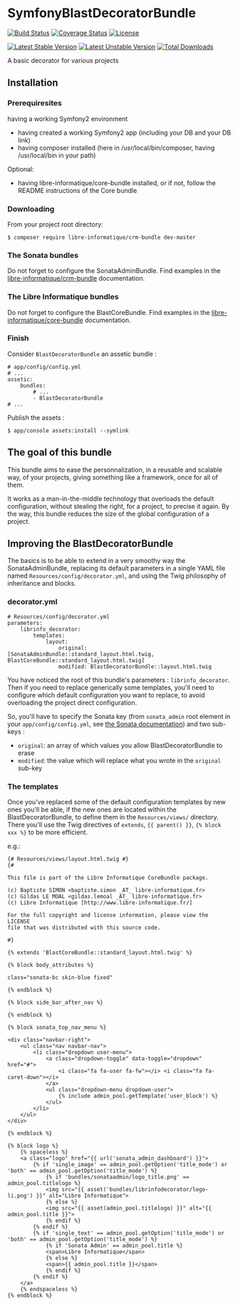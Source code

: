 # SymfonyBlastDecoratorBundle

[![Build Status](https://travis-ci.org/libre-informatique/DecoratorBundle.svg?branch=master)](https://travis-ci.org/libre-informatique/DecoratorBundle)
[![Coverage Status](https://coveralls.io/repos/github/libre-informatique/DecoratorBundle/badge.svg?branch=master)](https://coveralls.io/github/libre-informatique/DecoratorBundle?branch=master)
[![License](https://img.shields.io/github/license/libre-informatique/DecoratorBundle.svg?style=flat-square)](./LICENCE.md)

[![Latest Stable Version](https://poser.pugx.org/libre-informatique/decorator-bundle/v/stable)](https://packagist.org/packages/libre-informatique/decorator-bundle)
[![Latest Unstable Version](https://poser.pugx.org/libre-informatique/decorator-bundle/v/unstable)](https://packagist.org/packages/libre-informatique/decorator-bundle)
[![Total Downloads](https://poser.pugx.org/libre-informatique/decorator-bundle/downloads)](https://packagist.org/packages/libre-informatique/decorator-bundle)





A basic decorator for various projects

## Installation

### Prerequiresites

having a working Symfony2 environment

* having created a working Symfony2 app (including your DB and your DB link)
* having composer installed (here in /usr/local/bin/composer, having /usr/local/bin in your path)

Optional:

* having libre-informatique/core-bundle installed, or if not, follow the README instructions of the Core bundle

### Downloading

From your project root directory:

```$ composer require libre-informatique/crm-bundle dev-master```

### The Sonata bundles

Do not forget to configure the SonataAdminBundle. Find examples in the [libre-informatique/crm-bundle](https://github.com/libre-informatique/SymfonySilCRMBundle#the-sonata-bundles) documentation.

### The Libre Informatique bundles

Do not forget to configure the BlastCoreBundle. Find examples in the [libre-informatique/core-bundle](https://github.com/libre-informatique/SymfonySilCRMBundle#the-libre-informatique-bundles) documentation.

### Finish

Consider ```BlastDecoratorBundle``` an assetic bundle :

```
# app/config/config.yml
# ...
assetic:
    bundles:
        # ...
        - BlastDecoratorBundle
# ...
```

Publish the assets :

```$ app/console assets:install --symlink```

## The goal of this bundle

This bundle aims to ease the personnalization, in a reusable and scalable way, of your projects, giving something like a framework, once for all of them.

It works as a man-in-the-middle technology that overloads the default configuration, without stealing the right, for a project, to precise it again. By the way, this bundle reduces the size of the global configuration of a project.

## Improving the BlastDecoratorBundle

The basics is to be able to extend in a very smoothy way the SonataAdminBundle, replacing its default parameters in a single YAML file named ```Resources/config/decorator.yml```, and using the Twig philosophy of inheritance and blocks.

### decorator.yml

```
# Resources/config/decorator.yml
parameters:
    librinfo_decorator:
        templates:
            layout:
                original: [SonataAdminBundle::standard_layout.html.twig, BlastCoreBundle::standard_layout.html.twig]
                modified: BlastDecoratorBundle::layout.html.twig
```

You have noticed the root of this bundle's parameters : ```librinfo_decorator```.
Then if you need to replace generically some templates, you'll need to configure which default configuration you want to replace, to avoid overloading the project direct configuration.

So, you'll have to specify the Sonata key (from ```sonata_admin``` root element in your ```app/config/config.yml```, see [the Sonata documentation](https://sonata-project.org/bundles/admin/2-3/doc/reference/configuration.html)) and two sub-keys :

* ```original```: an array of which values you allow BlastDecoratorBundle to erase
* ```modified```: the value which will replace what you wrote in the ```original``` sub-key
 
### The templates

Once you've replaced some of the default configuration templates by new ones you'll be able, if the new ones are located within the BlastDecoratorBundle, to define them in the ```Resources/views/``` directory. There you'll use the Twig directives of ```extends```, ```{{ parent() }}```, ```{% block xxx %}``` to be more efficient.

e.g.:

```
{# Resources/views/layout.html.twig #}
{#

This file is part of the Libre Informatique CoreBundle package.

(c) Baptiste SIMON <baptiste.simon _AT_ libre-informatique.fr>
(c) Gildas LE MOAL <gildas.lemoal _AT_ libre-informatique.fr>
(c) Libre Informatique [http://www.libre-informatique.fr/]

For the full copyright and license information, please view the LICENSE
file that was distributed with this source code.

#}

{% extends 'BlastCoreBundle::standard_layout.html.twig' %}

{% block body_attributes %}

class="sonata-bc skin-blue fixed"

{% endblock %}

{% block side_bar_after_nav %}

{% endblock %}

{% block sonata_top_nav_menu %}

<div class="navbar-right">
    <ul class="nav navbar-nav">
        <li class="dropdown user-menu">
            <a class="dropdown-toggle" data-toggle="dropdown" href="#">
                <i class="fa fa-user fa-fw"></i> <i class="fa fa-caret-down"></i>
            </a>
            <ul class="dropdown-menu dropdown-user">
                {% include admin_pool.getTemplate('user_block') %}
            </ul>
        </li>
    </ul>
</div>

{% endblock %}

{% block logo %}
    {% spaceless %}
    <a class="logo" href="{{ url('sonata_admin_dashboard') }}">
        {% if 'single_image' == admin_pool.getOption('title_mode') or 'both' == admin_pool.getOption('title_mode') %}
            {% if 'bundles/sonataadmin/logo_title.png' == admin_pool.titlelogo %}
            <img src="{{ asset('bundles/librinfodecorator/logo-li.png') }}" alt="Libre Informatique">
            {% else %}
            <img src="{{ asset(admin_pool.titlelogo) }}" alt="{{ admin_pool.title }}">
            {% endif %}
        {% endif %}
        {% if 'single_text' == admin_pool.getOption('title_mode') or 'both' == admin_pool.getOption('title_mode') %}
            {% if 'Sonata Admin' == admin_pool.title %}
            <span>Libre Informatique</span>
            {% else %}
            <span>{{ admin_pool.title }}</span>
            {% endif %}
        {% endif %}
    </a>
    {% endspaceless %}
{% endblock %}
```
